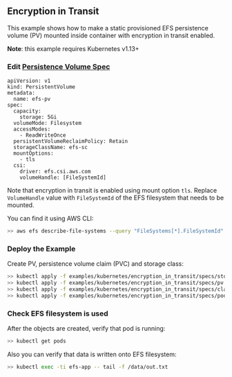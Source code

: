 ## Encryption in Transit
This example shows how to make a static provisioned EFS persistence volume (PV) mounted inside container with encryption in transit enabled.

**Note**: this example requires Kubernetes v1.13+

### Edit [Persistence Volume Spec](./specs/pv.yaml) 

```
apiVersion: v1
kind: PersistentVolume
metadata:
  name: efs-pv
spec:
  capacity:
    storage: 5Gi
  volumeMode: Filesystem
  accessModes:
    - ReadWriteOnce
  persistentVolumeReclaimPolicy: Retain
  storageClassName: efs-sc
  mountOptions:
    - tls
  csi:
    driver: efs.csi.aws.com
    volumeHandle: [FileSystemId] 
```
Note that encryption in transit is enabled using mount option `tls`. Replace `VolumeHandle` value with `FileSystemId` of the EFS filesystem that needs to be mounted.

You can find it using AWS CLI:
```sh
>> aws efs describe-file-systems --query "FileSystems[*].FileSystemId"
```

### Deploy the Example
Create PV, persistence volume claim (PVC) and storage class:
```sh
>> kubectl apply -f examples/kubernetes/encryption_in_transit/specs/storageclass.yaml
>> kubectl apply -f examples/kubernetes/encryption_in_transit/specs/pv.yaml
>> kubectl apply -f examples/kubernetes/encryption_in_transit/specs/claim.yaml
>> kubectl apply -f examples/kubernetes/encryption_in_transit/specs/pod.yaml
```

### Check EFS filesystem is used
After the objects are created, verify that pod is running:

```sh
>> kubectl get pods
```

Also you can verify that data is written onto EFS filesystem:

```sh
>> kubectl exec -ti efs-app -- tail -f /data/out.txt
```
